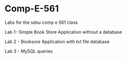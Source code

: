 # Comp-E-561
Labs for the sdsu comp e 561 class 

Lab 1- Simple Book Store Application without a database 

Lab 2 - Booksore Application with txt file database 

Lab 3 - MySQL queries 
